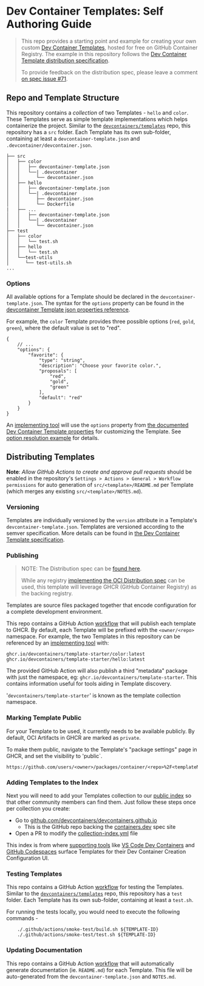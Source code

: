 # Dev Container Templates: Self Authoring Guide

> This repo provides a starting point and example for creating your own custom [Dev Container Templates](https://containers.dev/implementors/templates), hosted for free on GitHub Container Registry.  The example in this repository follows the [Dev Container Template distribution specification](https://containers.dev/implementors/templates-distribution/).  
>
> To provide feedback on the distribution spec, please leave a comment [on spec issue #71](https://github.com/devcontainers/spec/issues/71).

## Repo and Template Structure

This repository contains a _collection_ of two Templates - `hello` and `color`. These Templates serve as simple template implementations which helps containerize the project. Similar to the [`devcontainers/templates`](https://github.com/devcontainers/templates) repo, this repository has a `src` folder.  Each Template has its own sub-folder, containing at least a `devcontainer-template.json` and `.devcontainer/devcontainer.json`. 

```
├── src
│   ├── color
│   │   ├── devcontainer-template.json
│   │   └──| .devcontainer
│   │      └── devcontainer.json
│   ├── hello
│   │   ├── devcontainer-template.json
│   │   └──| .devcontainer
│   │      ├── devcontainer.json
│   │      └── Dockerfile
|   ├── ...
│   │   ├── devcontainer-template.json
│   │   └──| .devcontainer
│   │      └── devcontainer.json
├── test
│   ├── color
│   │   └── test.sh
│   ├── hello
│   │   └── test.sh
│   └──test-utils
│      └── test-utils.sh
...
```

### Options

All available options for a Template should be declared in the `devcontainer-template.json`. The syntax for the `options` property can be found in the [devcontainer Template json properties reference](https://containers.dev/implementors/templates#devcontainer-templatejson-properties).

For example, the `color` Template provides three possible options (`red`, `gold`, `green`), where the default value is set to "red".

```jsonc
{
    // ...
    "options": {
        "favorite": {
            "type": "string",
            "description": "Choose your favorite color.",
            "proposals": [
                "red",
                "gold",
                "green"
            ],
            "default": "red"
        }
    }
}
```

An [implementing tool](https://containers.dev/supporting#tools) will use the `options` property from [the documented Dev Container Template properties](https://containers.dev/implementors/templates#devcontainer-templatejson-properties) for customizing the Template. See [option resolution example](https://containers.dev/implementors/templates#option-resolution-example) for details.

## Distributing Templates

**Note**: *Allow GitHub Actions to create and approve pull requests* should be enabled in the repository's `Settings > Actions > General > Workflow permissions` for auto generation of `src/<template>/README.md` per Template (which merges any existing `src/<template>/NOTES.md`).

### Versioning

Templates are individually versioned by the `version` attribute in a Template's `devcontainer-template.json`. Templates are versioned according to the semver specification. More details can be found in [the Dev Container Template specification](https://containers.dev/implementors/templates-distribution/#versioning).

### Publishing

> NOTE: The Distribution spec can be [found here](https://containers.dev/implementors/templates-distribution/).  
>
> While any registry [implementing the OCI Distribution spec](https://github.com/opencontainers/distribution-spec) can be used, this template will leverage GHCR (GitHub Container Registry) as the backing registry.

Templates are source files packaged together that encode configuration for a complete development environment.

This repo contains a GitHub Action [workflow](.github/workflows/release.yaml) that will publish each template to GHCR.  By default, each Template will be prefixed with the `<owner/<repo>` namespace.  For example, the two Templates in this repository can be referenced by an [implementing tool](https://containers.dev/supporting#tools) with:

```
ghcr.io/devcontainers/template-starter/color:latest
ghcr.io/devcontainers/template-starter/hello:latest
```

The provided GitHub Action will also publish a third "metadata" package with just the namespace, eg: `ghcr.io/devcontainers/template-starter`. This contains information useful for tools aiding in Template discovery.

'`devcontainers/template-starter`' is known as the template collection namespace.

### Marking Template Public

For your Template to be used, it currently needs to be available publicly. By default, OCI Artifacts in GHCR are marked as `private`. 

To make them public, navigate to the Template's "package settings" page in GHCR, and set the visibility to 'public`. 

```
https://github.com/users/<owner>/packages/container/<repo>%2F<templateName>/settings
```

### Adding Templates to the Index

Next you will need to add your Templates collection to our [public index](https://containers.dev/templates) so that other community members can find them. Just follow these steps once per collection you create:

* Go to [github.com/devcontainers/devcontainers.github.io](https://github.com/devcontainers/devcontainers.github.io)
     * This is the GitHub repo backing the [containers.dev](https://containers.dev/) spec site
* Open a PR to modify the [collection-index.yml](https://github.com/devcontainers/devcontainers.github.io/blob/gh-pages/_data/collection-index.yml) file

This index is from where [supporting tools](https://containers.dev/supporting) like [VS Code Dev Containers](https://marketplace.visualstudio.com/items?itemName=ms-vscode-remote.remote-containers) and [GitHub Codespaces](https://github.com/templates/codespaces) surface Templates for their Dev Container Creation Configuration UI.

### Testing Templates

This repo contains a GitHub Action [workflow](.github/workflows/test-pr.yaml) for testing the Templates. Similar to the [`devcontainers/templates`](https://github.com/devcontainers/templates) repo, this repository has a `test` folder.  Each Template has its own sub-folder, containing at least a `test.sh`.

For running the tests locally, you would need to execute the following commands -

```
    ./.github/actions/smoke-test/build.sh ${TEMPLATE-ID} 
    ./.github/actions/smoke-test/test.sh ${TEMPLATE-ID} 
```

### Updating Documentation

This repo contains a GitHub Action [workflow](.github/workflows/release.yaml) that will automatically generate documentation (ie. `README.md`) for each Template. This file will be auto-generated from the `devcontainer-template.json` and `NOTES.md`.
